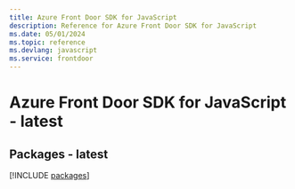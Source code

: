 ```yaml
---
title: Azure Front Door SDK for JavaScript
description: Reference for Azure Front Door SDK for JavaScript
ms.date: 05/01/2024
ms.topic: reference
ms.devlang: javascript
ms.service: frontdoor
---
```

# Azure Front Door SDK for JavaScript - latest
## Packages - latest
[!INCLUDE [packages](front-door-index.md)]